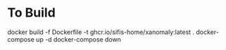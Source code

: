 # To Build
docker build -f Dockerfile -t ghcr.io/sifis-home/xanomaly:latest .
docker-compose up -d
docker-compose down

